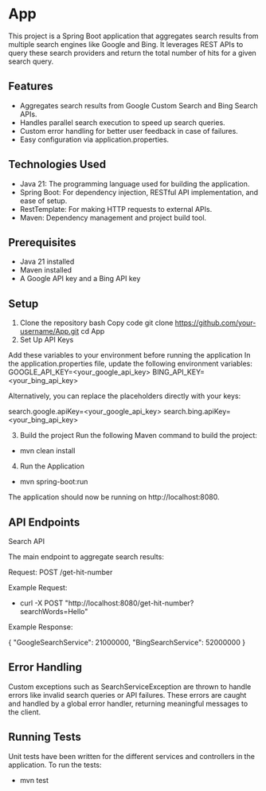 # App
This project is a Spring Boot application that aggregates search results from multiple search engines like Google and Bing. It leverages REST APIs to query these search providers and return the total number of hits for a given search query.

## Features
- Aggregates search results from Google Custom Search and Bing Search APIs.
- Handles parallel search execution to speed up search queries.
- Custom error handling for better user feedback in case of failures.
- Easy configuration via application.properties.
## Technologies Used
- Java 21: The programming language used for building the application.
- Spring Boot: For dependency injection, RESTful API implementation, and ease of setup.
- RestTemplate: For making HTTP requests to external APIs.
- Maven: Dependency management and project build tool.
## Prerequisites
- Java 21 installed
- Maven installed
- A Google API key and a Bing API key
## Setup
1. Clone the repository
bash
Copy code
git clone https://github.com/your-username/App.git
cd App
2. Set Up API Keys

Add these variables to your environment before running the application
In the application.properties file, update the following environment variables: 
GOOGLE_API_KEY=<your_google_api_key>
BING_API_KEY=<your_bing_api_key>


Alternatively, you can replace the placeholders directly with your keys:

search.google.apiKey=<your_google_api_key>
search.bing.apiKey=<your_bing_api_key>

3. Build the project
Run the following Maven command to build the project:
- mvn clean install

4. Run the Application
- mvn spring-boot:run

The application should now be running on http://localhost:8080.

## API Endpoints
Search API

The main endpoint to aggregate search results:

Request: 
POST /get-hit-number

Example Request:
- curl -X POST "http://localhost:8080/get-hit-number?searchWords=Hello"

Example Response:


{
  "GoogleSearchService": 21000000,
  "BingSearchService": 52000000
}

## Error Handling
Custom exceptions such as SearchServiceException are thrown to handle errors like invalid search queries or API failures. These errors are caught and handled by a global error handler, returning meaningful messages to the client.

## Running Tests
Unit tests have been written for the different services and controllers in the application. To run the tests:

- mvn test

